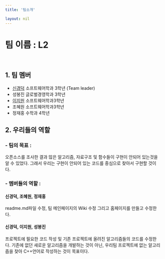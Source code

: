 ```yaml
---
title: '팀소개'

layout: nil
---
```


# 팀 이름 : L2 <br><br>

##  1. 팀 멤버 
   - [신경덕](https://github.com/sinkyoungdeok) 소프트웨어학과 3학년 (Team leader)
   - 성봉진 글로벌경영학과 3학년 
   - [이지원](https://github.com/ljw322/MyPage) 소프트웨어학과3학년
   - 조혜원 소프트웨어학과3학년
   - 정재홍 수학과 4학년
    
## 2. 우리들의 역할 <br>

### - 팀의 목표 : 
오픈소스를 조사한 결과 많은 알고리즘, 자료구조 및 함수들이 구현이 안되어 있는것을 알 수 있었다. 
그래서 우리는 구현이 안되어 있는 코드를 중심으로 찾아서 구현할 것이다.

### - 멤버들의 역할  : <br>
#### 신경덕, 조혜원, 정재홍 <br>
readme.md파일 수정, 팀 메인페이지의 Wiki 수정 그리고 홈페이지를 만들고 수정한다. <br>

#### 신경덕, 이지원, 성봉진 <br>
프로젝트에 필요한 코드 작성 및 기존 프로젝트에 올려진 알고리즘들의 코드를 수정한다. 기존에 없던 새로운 알고리즘을 개발하는 것이 아닌, 우리팀 프로젝트에 없는 알고리즘을 찾아 C++언어로 작성하는 것이 목표이다.

